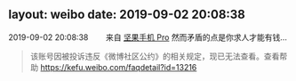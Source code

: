 layout: weibo
date: 2019-09-02 20:08:38
---
<meta name="referrer" content="no-referrer" />

2019-09-02 20:08:38  &nbsp;&nbsp;&nbsp;&nbsp;&nbsp;&nbsp; 来自 <a href="http://app.weibo.com/t/feed/Z4AgP" rel="nofollow">坚果手机 Pro</a>
然而矛盾的点是你求人才能有钱…
>  该账号因被投诉违反《微博社区公约》的相关规定，现已无法查看。查看帮助 https://kefu.weibo.com/faqdetail?id=13216
